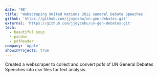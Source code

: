 ```yaml
---
date: '98'
title: 'Webscraping United Nations 2022 General Debate Speeches'
github: 'https://github.com/jjoycehu/un-gen-debates.git'
external: 'https://github.com/jjoycehu/un-gen-debates.git'
tech:
  - beautiful soup
  - pandas
  - pdfReader
company: 'Apple'
showInProjects: true
---
```


Created a webscraper to collect and convert pdfs of UN General Debates Speeches into csv files for text analysis.
